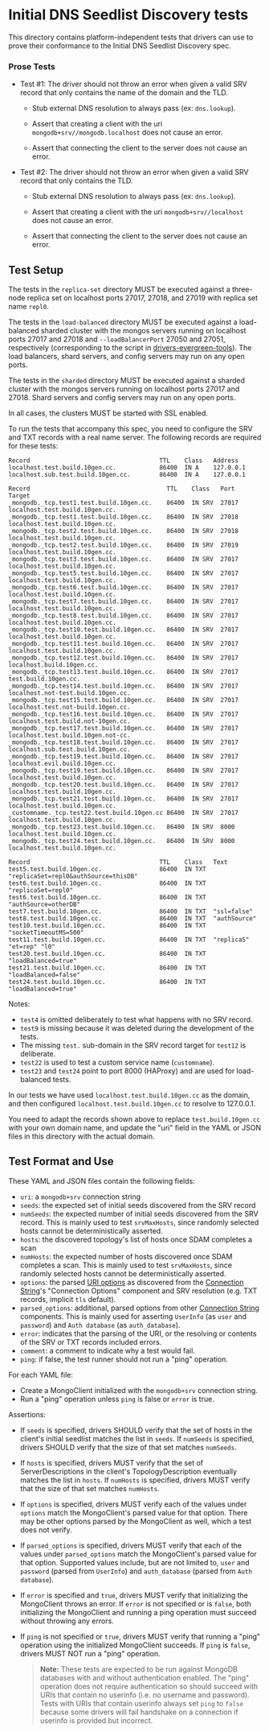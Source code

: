 # Initial DNS Seedlist Discovery tests

This directory contains platform-independent tests that drivers can use to prove their conformance to the Initial DNS
Seedlist Discovery spec.

### Prose Tests
* Test #1: The driver should not throw an error when given a valid SRV record that only contains the name of the domain and the TLD.

  * Stub external DNS resolution to always pass (ex: `dns.lookup`).
  
  * Assert that creating a client with the uri `mongodb+srv//mongodb.localhost` does not cause an error.
  
  * Assert that connecting the client to the server does not cause an error.

* Test #2: The driver should not throw an error when given a valid SRV record that only contains the TLD.
  * Stub external DNS resolution to always pass (ex: `dns.lookup`).
  
  * Assert that creating a client with the uri `mongodb+srv//localhost` does not cause an error.
  
  * Assert that connecting the client to the server does not cause an error.

## Test Setup

The tests in the `replica-set` directory MUST be executed against a three-node replica set on localhost ports 27017,
27018, and 27019 with replica set name `repl0`.

The tests in the `load-balanced` directory MUST be executed against a load-balanced sharded cluster with the mongos
servers running on localhost ports 27017 and 27018 and `--loadBalancerPort` 27050 and 27051, respectively (corresponding
to the script in
[drivers-evergreen-tools](https://github.com/mongodb-labs/drivers-evergreen-tools/blob/master/.evergreen/run-load-balancer.sh)).
The load balancers, shard servers, and config servers may run on any open ports.

The tests in the `sharded` directory MUST be executed against a sharded cluster with the mongos servers running on
localhost ports 27017 and 27018. Shard servers and config servers may run on any open ports.

In all cases, the clusters MUST be started with SSL enabled.

To run the tests that accompany this spec, you need to configure the SRV and TXT records with a real name server. The
following records are required for these tests:

```
Record                                    TTL    Class   Address
localhost.test.build.10gen.cc.            86400  IN A    127.0.0.1
localhost.sub.test.build.10gen.cc.        86400  IN A    127.0.0.1

Record                                      TTL    Class   Port   Target
_mongodb._tcp.test1.test.build.10gen.cc.    86400  IN SRV  27017  localhost.test.build.10gen.cc.
_mongodb._tcp.test1.test.build.10gen.cc.    86400  IN SRV  27018  localhost.test.build.10gen.cc.
_mongodb._tcp.test2.test.build.10gen.cc.    86400  IN SRV  27018  localhost.test.build.10gen.cc.
_mongodb._tcp.test2.test.build.10gen.cc.    86400  IN SRV  27019  localhost.test.build.10gen.cc.
_mongodb._tcp.test3.test.build.10gen.cc.    86400  IN SRV  27017  localhost.test.build.10gen.cc.
_mongodb._tcp.test5.test.build.10gen.cc.    86400  IN SRV  27017  localhost.test.build.10gen.cc.
_mongodb._tcp.test6.test.build.10gen.cc.    86400  IN SRV  27017  localhost.test.build.10gen.cc.
_mongodb._tcp.test7.test.build.10gen.cc.    86400  IN SRV  27017  localhost.test.build.10gen.cc.
_mongodb._tcp.test8.test.build.10gen.cc.    86400  IN SRV  27017  localhost.test.build.10gen.cc.
_mongodb._tcp.test10.test.build.10gen.cc.   86400  IN SRV  27017  localhost.test.build.10gen.cc.
_mongodb._tcp.test11.test.build.10gen.cc.   86400  IN SRV  27017  localhost.test.build.10gen.cc.
_mongodb._tcp.test12.test.build.10gen.cc.   86400  IN SRV  27017  localhost.build.10gen.cc.
_mongodb._tcp.test13.test.build.10gen.cc.   86400  IN SRV  27017  test.build.10gen.cc.
_mongodb._tcp.test14.test.build.10gen.cc.   86400  IN SRV  27017  localhost.not-test.build.10gen.cc.
_mongodb._tcp.test15.test.build.10gen.cc.   86400  IN SRV  27017  localhost.test.not-build.10gen.cc.
_mongodb._tcp.test16.test.build.10gen.cc.   86400  IN SRV  27017  localhost.test.build.not-10gen.cc.
_mongodb._tcp.test17.test.build.10gen.cc.   86400  IN SRV  27017  localhost.test.build.10gen.not-cc.
_mongodb._tcp.test18.test.build.10gen.cc.   86400  IN SRV  27017  localhost.sub.test.build.10gen.cc.
_mongodb._tcp.test19.test.build.10gen.cc.   86400  IN SRV  27017  localhost.evil.build.10gen.cc.
_mongodb._tcp.test19.test.build.10gen.cc.   86400  IN SRV  27017  localhost.test.build.10gen.cc.
_mongodb._tcp.test20.test.build.10gen.cc.   86400  IN SRV  27017  localhost.test.build.10gen.cc.
_mongodb._tcp.test21.test.build.10gen.cc.   86400  IN SRV  27017  localhost.test.build.10gen.cc.
_customname._tcp.test22.test.build.10gen.cc 86400  IN SRV  27017  localhost.test.build.10gen.cc.
_mongodb._tcp.test23.test.build.10gen.cc.   86400  IN SRV  8000   localhost.test.build.10gen.cc.
_mongodb._tcp.test24.test.build.10gen.cc.   86400  IN SRV  8000   localhost.test.build.10gen.cc.

Record                                    TTL    Class   Text
test5.test.build.10gen.cc.                86400  IN TXT  "replicaSet=repl0&authSource=thisDB"
test6.test.build.10gen.cc.                86400  IN TXT  "replicaSet=repl0"
test6.test.build.10gen.cc.                86400  IN TXT  "authSource=otherDB"
test7.test.build.10gen.cc.                86400  IN TXT  "ssl=false"
test8.test.build.10gen.cc.                86400  IN TXT  "authSource"
test10.test.build.10gen.cc.               86400  IN TXT  "socketTimeoutMS=500"
test11.test.build.10gen.cc.               86400  IN TXT  "replicaS" "et=rep" "l0"
test20.test.build.10gen.cc.               86400  IN TXT  "loadBalanced=true"
test21.test.build.10gen.cc.               86400  IN TXT  "loadBalanced=false"
test24.test.build.10gen.cc.               86400  IN TXT  "loadBalanced=true"
```

Notes:

- `test4` is omitted deliberately to test what happens with no SRV record.
- `test9` is missing because it was deleted during the development of the tests.
- The missing `test.` sub-domain in the SRV record target for `test12` is deliberate.
- `test22` is used to test a custom service name (`customname`).
- `test23` and `test24` point to port 8000 (HAProxy) and are used for load-balanced tests.

In our tests we have used `localhost.test.build.10gen.cc` as the domain, and then configured
`localhost.test.build.10gen.cc` to resolve to 127.0.0.1.

You need to adapt the records shown above to replace `test.build.10gen.cc` with your own domain name, and update the
"uri" field in the YAML or JSON files in this directory with the actual domain.

## Test Format and Use

These YAML and JSON files contain the following fields:

- `uri`: a `mongodb+srv` connection string
- `seeds`: the expected set of initial seeds discovered from the SRV record
- `numSeeds`: the expected number of initial seeds discovered from the SRV record. This is mainly used to test
  `srvMaxHosts`, since randomly selected hosts cannot be deterministically asserted.
- `hosts`: the discovered topology's list of hosts once SDAM completes a scan
- `numHosts`: the expected number of hosts discovered once SDAM completes a scan. This is mainly used to test
  `srvMaxHosts`, since randomly selected hosts cannot be deterministically asserted.
- `options`: the parsed [URI options](../../uri-options/uri-options.md) as discovered from the
  [Connection String](../../connection-string/connection-string-spec.md)'s "Connection Options" component and SRV
  resolution (e.g. TXT records, implicit `tls` default).
- `parsed_options`: additional, parsed options from other
  [Connection String](../../connection-string/connection-string-spec.md) components. This is mainly used for asserting
  `UserInfo` (as `user` and `password`) and `Auth database` (as `auth_database`).
- `error`: indicates that the parsing of the URI, or the resolving or contents of the SRV or TXT records included
  errors.
- `comment`: a comment to indicate why a test would fail.
- `ping`: if false, the test runner should not run a "ping" operation.

For each YAML file:

- Create a MongoClient initialized with the `mongodb+srv` connection string.
- Run a "ping" operation unless `ping` is false or `error` is true.

Assertions:

- If `seeds` is specified, drivers SHOULD verify that the set of hosts in the client's initial seedlist matches the list
  in `seeds`. If `numSeeds` is specified, drivers SHOULD verify that the size of that set matches `numSeeds`.

- If `hosts` is specified, drivers MUST verify that the set of ServerDescriptions in the client's TopologyDescription
  eventually matches the list in `hosts`. If `numHosts` is specified, drivers MUST verify that the size of that set
  matches `numHosts`.

- If `options` is specified, drivers MUST verify each of the values under `options` match the MongoClient's parsed value
  for that option. There may be other options parsed by the MongoClient as well, which a test does not verify.

- If `parsed_options` is specified, drivers MUST verify that each of the values under `parsed_options` match the
  MongoClient's parsed value for that option. Supported values include, but are not limited to, `user` and `password`
  (parsed from `UserInfo`) and `auth_database` (parsed from `Auth database`).

- If `error` is specified and `true`, drivers MUST verify that initializing the MongoClient throws an error. If `error`
  is not specified or is `false`, both initializing the MongoClient and running a ping operation must succeed without
  throwing any errors.

- If `ping` is not specified or `true`, drivers MUST verify that running a "ping" operation using the initialized
  MongoClient succeeds. If `ping` is `false`, drivers MUST NOT run a "ping" operation.

  > **Note:** These tests are expected to be run against MongoDB databases with and without authentication enabled. The
  > "ping" operation does not require authentication so should succeed with URIs that contain no userinfo (i.e. no
  > username and password). Tests with URIs that contain userinfo always set `ping` to `false` because some drivers will
  > fail handshake on a connection if userinfo is provided but incorrect.
